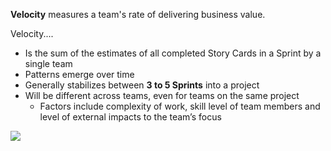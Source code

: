 **Velocity** measures a team's rate of delivering business value.

Velocity....
- Is the sum of the estimates of all completed Story Cards in a Sprint by a single team
- Patterns emerge over time
- Generally stabilizes between **3 to 5 Sprints** into a project
- Will be different across teams, even for teams on the same project
  - Factors include complexity of work, skill level of team members and level of external impacts to the team’s focus
  
![](.guides/img/Velocity.PNG)